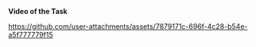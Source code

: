 **Video of the Task**

https://github.com/user-attachments/assets/7879171c-696f-4c28-b54e-a5f777779f15

